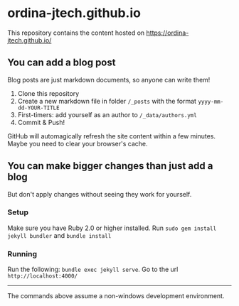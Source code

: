 # ordina-jtech.github.io
This repository contains the content hosted on https://ordina-jtech.github.io/

## You can add a blog post
Blog posts are just markdown documents, so anyone can write them!

1. Clone this repository
1. Create a new markdown file in folder `/_posts` with the format `yyyy-mm-dd-YOUR-TITLE`
1. First-timers: add yourself as an author to `/_data/authors.yml`
1. Commit & Push!

GitHub will automagically refresh the site content within a few minutes.
Maybe you need to clear your browser's cache.

## You can make bigger changes than just add a blog
But don't apply changes without seeing they work for yourself.

### Setup

Make sure you have Ruby 2.0 or higher installed.
Run `sudo gem install jekyll bundler` and `bundle install`

### Running

Run the following: `bundle exec jekyll serve`.
Go to the url `http://localhost:4000/`

----

The commands above assume a non-windows development environment.
